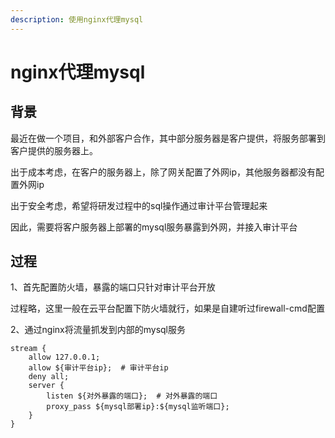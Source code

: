 ```yaml
---
description: 使用nginx代理mysql
---
```


# nginx代理mysql

## 背景

最近在做一个项目，和外部客户合作，其中部分服务器是客户提供，将服务部署到客户提供的服务器上。

出于成本考虑，在客户的服务器上，除了网关配置了外网ip，其他服务器都没有配置外网ip

出于安全考虑，希望将研发过程中的sql操作通过审计平台管理起来

因此，需要将客户服务器上部署的mysql服务暴露到外网，并接入审计平台

## 过程

1、首先配置防火墙，暴露的端口只针对审计平台开放

过程略，这里一般在云平台配置下防火墙就行，如果是自建听过firewall-cmd配置

2、通过nginx将流量抓发到内部的mysql服务

```
stream {
	allow 127.0.0.1;
	allow ${审计平台ip};  # 审计平台ip
	deny all;
	server {
		listen ${对外暴露的端口};  # 对外暴露的端口
		proxy_pass ${mysql部署ip}:${mysql监听端口};
	}
}
```
